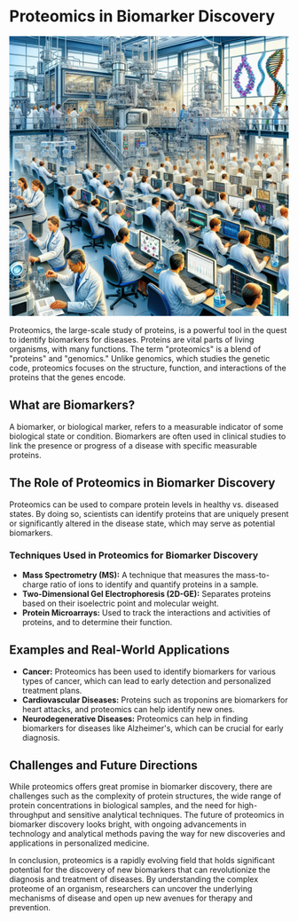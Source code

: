 # Proteomics in Biomarker Discovery

![Proteomics research for biomarker discovery](https://raw.githubusercontent.com/Kanakjr/100-days-of-AI-Writing/main/images/Proteomics-in-Biomarker-Discovery.png)

Proteomics, the large-scale study of proteins, is a powerful tool in the quest to identify biomarkers for diseases. Proteins are vital parts of living organisms, with many functions. The term "proteomics" is a blend of "proteins" and "genomics." Unlike genomics, which studies the genetic code, proteomics focuses on the structure, function, and interactions of the proteins that the genes encode.

## What are Biomarkers?

A biomarker, or biological marker, refers to a measurable indicator of some biological state or condition. Biomarkers are often used in clinical studies to link the presence or progress of a disease with specific measurable proteins.

## The Role of Proteomics in Biomarker Discovery

Proteomics can be used to compare protein levels in healthy vs. diseased states. By doing so, scientists can identify proteins that are uniquely present or significantly altered in the disease state, which may serve as potential biomarkers.

### Techniques Used in Proteomics for Biomarker Discovery

- **Mass Spectrometry (MS):** A technique that measures the mass-to-charge ratio of ions to identify and quantify proteins in a sample.
- **Two-Dimensional Gel Electrophoresis (2D-GE):** Separates proteins based on their isoelectric point and molecular weight.
- **Protein Microarrays:** Used to track the interactions and activities of proteins, and to determine their function.

## Examples and Real-World Applications

- **Cancer:** Proteomics has been used to identify biomarkers for various types of cancer, which can lead to early detection and personalized treatment plans.
- **Cardiovascular Diseases:** Proteins such as troponins are biomarkers for heart attacks, and proteomics can help identify new ones.
- **Neurodegenerative Diseases:** Proteomics can help in finding biomarkers for diseases like Alzheimer's, which can be crucial for early diagnosis.

## Challenges and Future Directions

While proteomics offers great promise in biomarker discovery, there are challenges such as the complexity of protein structures, the wide range of protein concentrations in biological samples, and the need for high-throughput and sensitive analytical techniques. The future of proteomics in biomarker discovery looks bright, with ongoing advancements in technology and analytical methods paving the way for new discoveries and applications in personalized medicine.

In conclusion, proteomics is a rapidly evolving field that holds significant potential for the discovery of new biomarkers that can revolutionize the diagnosis and treatment of diseases. By understanding the complex proteome of an organism, researchers can uncover the underlying mechanisms of disease and open up new avenues for therapy and prevention.